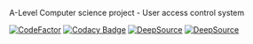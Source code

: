 A-Level Computer science project - User access control system

[![CodeFactor](https://www.codefactor.io/repository/github/jonathan-0101/project/badge?s=a12bff99c0367e9b23fade9370fefb48a5a802ee)](https://www.codefactor.io/repository/github/jonathan-0101/project) [![Codacy Badge](https://app.codacy.com/project/badge/Grade/4c07ecbb950448bc8a89831b6a03b2a6)](https://www.codacy.com?utm_source=github.com&amp;utm_medium=referral&amp;utm_content=Jonathan-0101/Project&amp;utm_campaign=Badge_Grade) [![DeepSource](https://deepsource.io/gh/Jonathan-0101/Project.svg/?label=active+issues&show_trend=true&token=Kl-6WmqBVyoPyQdpK6mhkGZb)](https://deepsource.io/gh/Jonathan-0101/Project/?ref=repository-badge) [![DeepSource](https://deepsource.io/gh/Jonathan-0101/Project.svg/?label=resolved+issues&show_trend=true&token=Kl-6WmqBVyoPyQdpK6mhkGZb)](https://deepsource.io/gh/Jonathan-0101/Project/?ref=repository-badge)